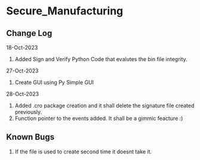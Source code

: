 # Secure_Manufacturing

## Change Log

18-Oct-2023

1. Added Sign and Verify Python Code that evalutes the bin file integrity.

27-Oct-2023

1. Create GUI using Py Simple GUI

28-Oct-2023

1. Added .cro package creation and it shall delete the signature file created previously.
2. Function pointer to the events added. It shall be a gimmic feacture :)

## Known Bugs

1. If the file is used to create second time it doesnt take it.
